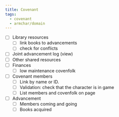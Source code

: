 ```yaml
---
title: Covenant
tags:
  - covenant
  - armchar/domain
---
```


+ [ ] Library resources  
    + [ ] link books to advancements
    + [ ] check for conflicts
+ [ ]  Joint advancement log (view) 
+ [ ]  Other shared resources 
+ [ ]  Finances 
    + [ ] low maintenance covenfolk

+ [ ] Covenant members
	+ [ ] Link by name or ID.
	+ [ ] Validation: check that the character is in game
	+ [ ] List members and covenfolk on page
+ [ ] Advancement
	+ [ ] Members coming and going
	+ [ ] Books acquired